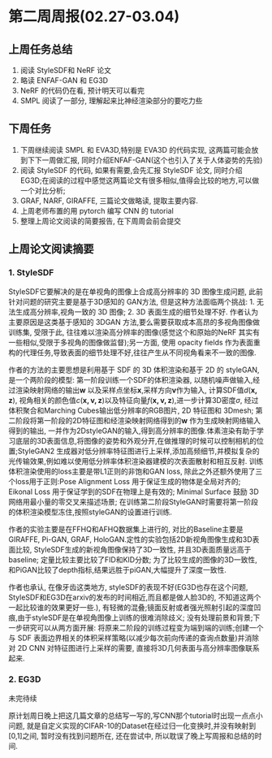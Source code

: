 # 第二周周报(02.27-03.04)

## 上周任务总结

1. 阅读 StyleSDF和 NeRF 论文
2. 略读 ENFAF-GAN 和 EG3D
3. NeRF 的代码仍在看, 预计明天可以看完
4. SMPL 阅读了一部分, 理解起来比神经渲染部分的要吃力些

## 下周任务

1. 下周继续阅读 SMPL 和 EVA3D,特别是 EVA3D 的代码实现, 这两篇可能会放到下下一周做汇报, 同时介绍ENFAF-GAN(这个也引入了关于人体姿势的先验)
2. 阅读 StyleSDF 的代码, 如果有需要,会先汇报 StyleSDF 论文, 同时介绍 EG3D;在阅读的过程中感觉这两篇论文有很多相似,值得会比较的地方,可以做一个对比分析;
3. GRAF, NARF, GIRAFFE, 三篇论文做略读, 提取主要内容.
4. 上周老师布置的用 pytorch 编写 CNN 的 tutorial
5. 整理上周论文阅读的简要报告, 在下周周会前会提交


## 上周论文阅读摘要

### 1. StyleSDF

StyleSDF它要解决的是在单视角的图像上合成高分辨率的 3D 图像生成问题, 此前针对问题的研究主要是基于3D感知的 GAN方法, 但是这种方法面临两个挑战: 1. 无法生成高分辨率,视角一致的 3D 图像; 2. 3D 表面生成的细节处理不好. 作者认为主要原因是这类基于感知的 3DGAN 方法,要么需要获取成本高昂的多视角图像做训练集, 受限于此, 往往难以渲染高分辨率的图像(感觉这个和原始的NeRF 其实有一些相似,受限于多视角的图像做监督);另一方面, 使用 opacity fields 作为表面重构的代理任务,导致表面的细节处理不好,往往产生从不同视角看来不一致的图像.

作者的方法的主要思想是利用基于 SDF 的 3D 体积渲染和基于 2D 的 styleGAN,是一个两阶段的模型: 第一阶段训练一个SDF的体积渲染器, 以随机噪声做输入,经过渲染映射网络的输出$\mathbf{w}$ 以及采样点坐标$\mathbf{x}$,采样方向$\mathbf{v}$作为输入, 计算SDF值$d(\mathbf{x, z})$, 视角相关的颜色值$c(\mathbf{x, v, z})$以及特征向量$f(\mathbf{x, v, z})$,进一步计算3D密度$\sigma$, 经过体积聚合和Marching Cubes输出低分辨率的RGB图片, 2D 特征图和 3Dmesh; 第二阶段将第一阶段的2D特征图和经渲染映射网络得到的$\mathbf{w}$ 作为生成映射网络输入得到的输出, 一并作为2DstyleGAN的输入,得到高分辨率的图像.体素渲染有助于学习底层的3D表面信息,将图像的姿势和外观分开,在做推理的时候可以控制相机的位置;StyleGAN2 生成器对低分辨率特征图进行上采样,添加高频细节,并模拟复杂的光传输效果,例如难以使用低分辨率体积渲染器建模的次表面散射和相互反射.
训练体积渲染使用的loss主要是带L1正则的非饱和GAN loss, 除此之外还额外使用了三个loss用于正则:Pose Alignment Loss 用于保证生成的物体是全局对齐的; Eikonal Loss 用于保证学到的SDF在物理上是有效的; Minimal Surface 鼓励 3D 网络用最小量的零交叉来描述场景; 在训练第二阶段StyleGAN时需要将第一阶段的体积渲染模型冻住,按照styleGAN的设置进行训练.

作者的实验主要是在FFHQ和AFHQ数据集上进行的, 对比的Baseline主要是GIRAFFE, Pi-GAN, GRAF, HoloGAN.定性的实验包括2D新视角图像生成和3D表面比较, StyleSDF生成的新视角图像保持了3D一致性, 并且3D表面质量远高于baseline; 定量比较主要比较了FID和KID分数; 为了比较生成的图像的3D一致性, 和PiGAN比较了depth指标,结果远胜于piGAN,大幅提升了深度一致性.

作者也承认, 在像牙齿这类地方, styleSDF的表现不好(EG3D也存在这个问题, StyleSDF和EG3D在arxiv的发布的时间相近,而且都是做人脸3D的, 不知道这两个一起比较谁的效果更好一些.), 有轻微的混叠;镜面反射或者强光照射引起的深度凹痕,由于styleSDF是在单视角图像上训练的很难消除歧义; 没有处理前景和背景;下一步研究可以从两方面开展: 将原来二阶段的训练过程变为端到端的训练;创建一个与 SDF 表面边界相关的体积采样策略(以减少每次前向传递的查询点数量)并消除对 2D CNN 对特征图进行上采样的需要, 直接将3D几何表面与高分辨率图像联系起来.

### 2. EG3D

未完待续



原计划周日晚上把这几篇文章的总结写一写的,写CNN那个tutorial时出现一点点小问题, 就是自定义实现的CIFAR-10的Dataset在经过归一化变换时,并没有映射到[0,1]之间, 暂时没有找到问题所在, 还在尝试中, 所以耽误了晚上写周报和总结的时间.